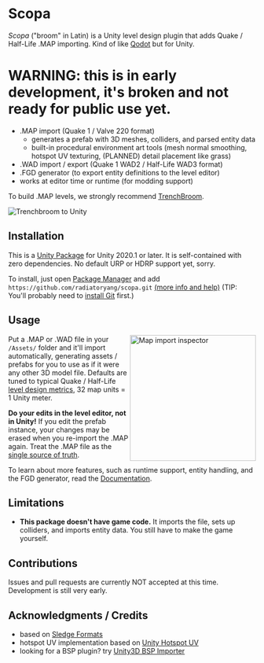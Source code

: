 # Scopa

*Scopa* ("broom" in Latin) is a Unity level design plugin that adds Quake / Half-Life .MAP importing. Kind of like [Qodot](https://github.com/QodotPlugin/qodot-plugin) but for Unity.

# WARNING: this is in early development, it's broken and not ready for public use yet.

- .MAP import (Quake 1 / Valve 220 format)
    - generates a prefab with 3D meshes, colliders, and parsed entity data
    - built-in procedural environment art tools (mesh normal smoothing, hotspot UV texturing, (PLANNED) detail placement like grass)
- .WAD import / export (Quake 1 WAD2 / Half-Life WAD3 format)
- .FGD generator (to export entity definitions to the level editor)
- works at editor time or runtime (for modding support)

To build .MAP levels, we strongly recommend [TrenchBroom](https://github.com/TrenchBroom/TrenchBroom).

![Trenchbroom to Unity](https://raw.githubusercontent.com/radiatoryang/scopa/main/Documentation~/TrenchbroomToUnity.png)

## Installation

This is a [Unity Package](https://docs.unity3d.com/Manual/PackagesList.html) for Unity 2020.1 or later. It is self-contained with zero dependencies. No default URP or HDRP support yet, sorry.

To install, just open [Package Manager](https://docs.unity3d.com/Manual/upm-ui.html) and add `https://github.com/radiatoryang/scopa.git` [(more info and help)](https://docs.unity3d.com/2021.2/Documentation/Manual/upm-ui-giturl.html) (TIP: You'll probably need to [install Git](https://git-scm.com/downloads) first.)

## Usage

<img src="https://raw.githubusercontent.com/radiatoryang/scopa/main/Documentation~/MapImportInspector.png" width=256 align=right alt="Map import inspector" />

Put a .MAP or .WAD file in your `/Assets/` folder and it'll import automatically, generating assets / prefabs for you to use as if it were any other 3D model file. Defaults are tuned to typical Quake / Half-Life [level design metrics](https://book.leveldesignbook.com/process/blockout/metrics), 32 map units = 1 Unity meter.

**Do your edits in the level editor, not in Unity!** If you edit the prefab instance, your changes may be erased when you re-import the .MAP again. Treat the .MAP file as the [single source of truth](https://en.wikipedia.org/wiki/Single_source_of_truth). 

To learn about more features, such as runtime support, entity handling, and the FGD generator, read the [Documentation](https://github.com/radiatoryang/scopa/blob/main/Documentation~/Index.md).

## Limitations

- **This package doesn't have game code.** It imports the file, sets up colliders, and imports entity data. You still have to make the game yourself.

## Contributions

Issues and pull requests are currently NOT accepted at this time. Development is still very early.

## Acknowledgments / Credits

- based on [Sledge Formats](https://github.com/LogicAndTrick/sledge-formats)
- hotspot UV implementation based on [Unity Hotspot UV](https://github.com/BennyKok/unity-hotspot-uv)
- looking for a BSP plugin? try [Unity3D BSP Importer](https://github.com/wfowler1/Unity3D-BSP-Importer)
